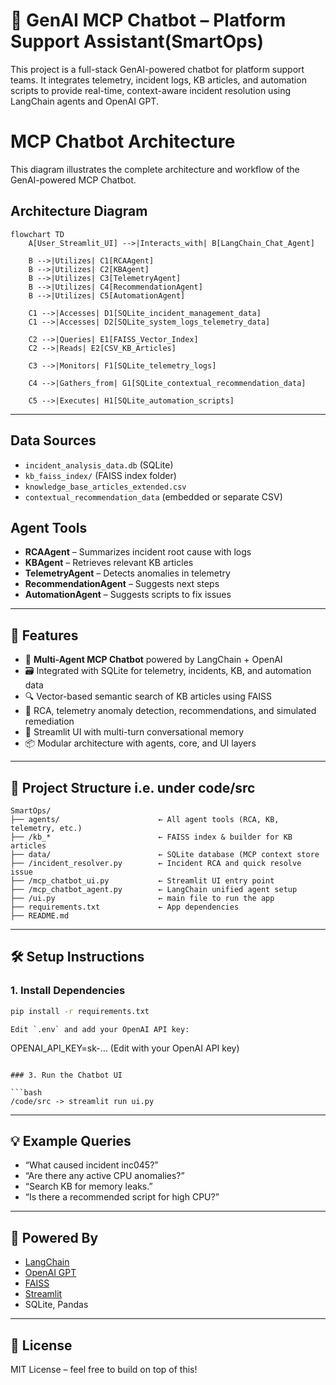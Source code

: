 # 🤖 GenAI MCP Chatbot – Platform Support Assistant(SmartOps)

This project is a full-stack GenAI-powered chatbot for platform support teams. It integrates telemetry, incident logs, KB articles, and automation scripts to provide real-time, context-aware incident resolution using LangChain agents and OpenAI GPT.

# MCP Chatbot Architecture

This diagram illustrates the complete architecture and workflow of the GenAI-powered MCP Chatbot.

## Architecture Diagram

```mermaid
flowchart TD
    A[User_Streamlit_UI] -->|Interacts_with| B[LangChain_Chat_Agent]

    B -->|Utilizes| C1[RCAAgent]
    B -->|Utilizes| C2[KBAgent]
    B -->|Utilizes| C3[TelemetryAgent]
    B -->|Utilizes| C4[RecommendationAgent]
    B -->|Utilizes| C5[AutomationAgent]

    C1 -->|Accesses| D1[SQLite_incident_management_data]
    C1 -->|Accesses| D2[SQLite_system_logs_telemetry_data]

    C2 -->|Queries| E1[FAISS_Vector_Index]
    C2 -->|Reads| E2[CSV_KB_Articles]

    C3 -->|Monitors| F1[SQLite_telemetry_logs]

    C4 -->|Gathers_from| G1[SQLite_contextual_recommendation_data]

    C5 -->|Executes| H1[SQLite_automation_scripts]
```

---

## Data Sources

- `incident_analysis_data.db` (SQLite)
- `kb_faiss_index/` (FAISS index folder)
- `knowledge_base_articles_extended.csv`
- `contextual_recommendation_data` (embedded or separate CSV)

## Agent Tools

- **RCAAgent** – Summarizes incident root cause with logs
- **KBAgent** – Retrieves relevant KB articles
- **TelemetryAgent** – Detects anomalies in telemetry
- **RecommendationAgent** – Suggests next steps
- **AutomationAgent** – Suggests scripts to fix issues

---

## 🚀 Features

- 🧠 **Multi-Agent MCP Chatbot** powered by LangChain + OpenAI
- 🗃️ Integrated with SQLite for telemetry, incidents, KB, and automation data
- 🔍 Vector-based semantic search of KB articles using FAISS
- 🔧 RCA, telemetry anomaly detection, recommendations, and simulated remediation
- 💬 Streamlit UI with multi-turn conversational memory
- 📦 Modular architecture with agents, core, and UI layers

---

## 📁 Project Structure i.e. under code/src

```
SmartOps/
├── agents/                      ← All agent tools (RCA, KB, telemetry, etc.)
├── /kb_*                        ← FAISS index & builder for KB articles
├── data/                        ← SQLite database (MCP context store
├── /incident_resolver.py        ← Incident RCA and quick resolve issue
├── /mcp_chatbot_ui.py           ← Streamlit UI entry point
├── /mcp_chatbot_agent.py        ← LangChain unified agent setup
├── /ui.py                       ← main file to run the app
├── requirements.txt             ← App dependencies
├── README.md
```

---

## 🛠️ Setup Instructions

### 1. Install Dependencies

```bash
pip install -r requirements.txt
```

```
Edit `.env` and add your OpenAI API key:
```
OPENAI_API_KEY=sk-... (Edit with your OpenAI API key)
```

### 3. Run the Chatbot UI

```bash
/code/src -> streamlit run ui.py
```

---

## 💡 Example Queries

- “What caused incident inc045?”
- “Are there any active CPU anomalies?”
- “Search KB for memory leaks.”
- “Is there a recommended script for high CPU?”

---

## 🧪 Powered By

- [LangChain](https://www.langchain.com/)
- [OpenAI GPT](https://platform.openai.com/)
- [FAISS](https://github.com/facebookresearch/faiss)
- [Streamlit](https://streamlit.io/)
- SQLite, Pandas

---

## 📄 License

MIT License – feel free to build on top of this!
